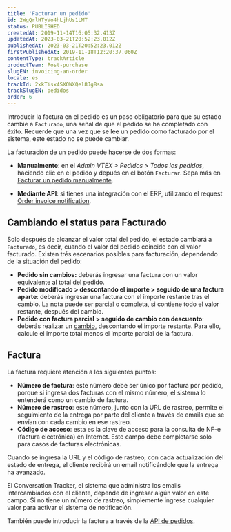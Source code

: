 ```yaml
---
title: 'Facturar un pedido'
id: 2WgQrlHTyVo4hLjhUs1LMT
status: PUBLISHED
createdAt: 2019-11-14T16:05:32.413Z
updatedAt: 2023-03-21T20:52:23.012Z
publishedAt: 2023-03-21T20:52:23.012Z
firstPublishedAt: 2019-11-18T12:20:37.060Z
contentType: trackArticle
productTeam: Post-purchase
slugEN: invoicing-an-order
locale: es
trackId: 2xkTisx4SXOWXQel8Jg8sa
trackSlugEN: pedidos
order: 6
---
```


Introducir la factura en el pedido es un paso obligatorio para que su estado cambie a `Facturado`, una señal de que el pedido se ha completado con éxito. Recuerde que una vez que se lee un pedido como facturado por el sistema, este estado no se puede cambiar.

La facturación de un pedido puede hacerse de dos formas:
- __Manualmente__: en el *Admin VTEX > Pedidos > Todos los pedidos*, haciendo clic en el pedido y depués en el botón `Facturar`. Sepa más en [Facturar un pedido manualmente](https://help.vtex.com/en/tutorial/faturar-um-pedido-manualmente--7p1h852V5t54KyscpgxE2v).

- __Mediante API__: si tienes una integración con el ERP, utilizando el request [Order invoice notification](https://developers.vtex.com/vtex-rest-api/reference/invoice).  

## Cambiando el status para Facturado

Solo después de alcanzar el valor total del pedido, el estado cambiará a `Facturado`, es decir, cuando el valor del pedido coincide con el valor facturado. Existen trés escenarios posibles para facturación, dependendo de la situación del pedido:

- __Pedido sin cambios:__ deberás ingresar una factura con un valor equivalente al total del pedido.    
- __Pedido modificado > descontando el importe > seguido de una factura aparte__: deberás ingresar una factura con el importe restante tras el cambio. La nota puede ser [parcial](https://help.vtex.com/en/tracks/pedidos--2xkTisx4SXOWXQel8Jg8sa/q9GPspTb9cHlMeAZfdEUe) o completa, si contiene todo el valor restante, después del cambio.    
- __Pedido con factura parcial > seguido de cambio con descuento__: deberás realizar un [cambio](https://help.vtex.com/es/tutorial/changing-items-from-a-complete-order--tutorials_190), descontando el importe restante. Para ello, calcule el importe total menos el importe parcial de la factura.  

## Factura

La factura requiere atención a los siguientes puntos:
- __Número de factura__: este número debe ser único por factura por pedido, porque si ingresa dos facturas con el mismo número, el sistema lo entenderá como un cambio de factura.
- __Número de rastreo__: este número, junto con la URL de rastreo, permite el seguimiento de la entrega por parte del cliente a través de emails que se envían con cada cambio en ese rastreo.
- __Código de acceso__: esta es la clave de acceso para la consulta de NF-e (factura electrónica) en Internet. Este campo debe completarse solo para casos de facturas electrónicas.

Cuando se ingresa la URL y el código de rastreo, con cada actualización del estado de entrega, el cliente recibirá un email notificándole que la entrega ha avanzado.

El Conversation Tracker, el sistema que administra los emails intercambiados con el cliente, depende de ingresar algún valor en este campo. Si no tiene un número de rastreo, simplemente ingrese cualquier valor para activar el sistema de notificación.

También puede introducir la factura a través de la [API de pedidos](https://developers.vtex.com/vtex-rest-api/reference/invoice).

